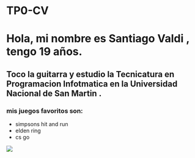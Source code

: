 # TP0-CV


# Hola, mi nombre es **Santiago Valdi** , tengo 19 años.
## Toco la guitarra y estudio la **Tecnicatura en Programacion Infotmatica en la Universidad Nacional de San Martin** .
### mis juegos favoritos son:
- simpsons hit and run
- elden ring
- cs go

![](https://www.google.com/url?sa=i&url=https%3A%2F%2Fes.ign.com%2Fthe-simpsons-hit-run%2F175628%2Fnews%2Fremasterizan-the-simpsons-hit-run-con-unreal-engine-y-el-creador-original-queda-impresionado&psig=AOvVaw3TOF13I3hFGUw2NZCsR2yq&ust=1723754303306000&source=images&cd=vfe&opi=89978449&ved=0CBQQjRxqFwoTCPCNsair9YcDFQAAAAAdAAAAABAn)